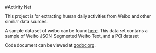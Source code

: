 #Activity Net

This project is for extracting human daily activities from Weibo and other similiar data sources.

A sample data set of weibo can be found [here](http://s.txr.me/weibo.tgz). This data set contains a sample of Weibo JSON, Segmented Weibo Text, and a POI dataset.

Code document can be viewed at [godoc.org](https://godoc.org/github.com/thinxer/actnet).
